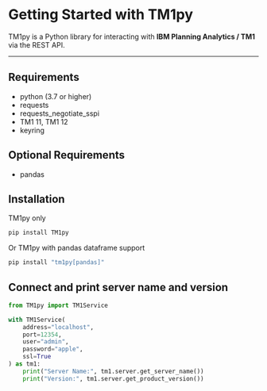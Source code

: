 # Getting Started with TM1py

TM1py is a Python library for interacting with **IBM Planning Analytics / TM1** via the REST API.

---

## Requirements

- python (3.7 or higher)
- requests
- requests_negotiate_sspi
- TM1 11, TM1 12
- keyring

## Optional Requirements

- pandas

## Installation

TM1py only

```bash
pip install TM1py
```

Or TM1py with pandas dataframe support

```bash
pip install "tm1py[pandas]"
```

## Connect and print server name and version

```python
from TM1py import TM1Service

with TM1Service(
    address="localhost",
    port=12354,
    user="admin",
    password="apple",
    ssl=True
) as tm1:
    print("Server Name:", tm1.server.get_server_name())
    print("Version:", tm1.server.get_product_version())
```
